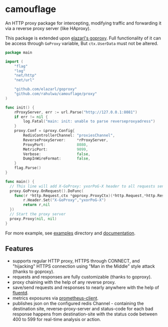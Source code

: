 # camouflage

An HTTP proxy package for intercepting, modifying traffic and forwarding it via a reverse proxy server (like HAproxy).

This package is extended upon [elazarl's goproxy](https://github.com/elazarl/goproxy). Full functionality of it can be access through `GoProxy` variable, But `ctx.UserData` must not be altered. 

```go
package main

import (
	"flag"
	"log"
	"net/http"
	"net/url"

	"github.com/elazarl/goproxy"
	"github.com/rahulwa/camouflage/proxy"
)

func init() {
	rProxyServer, err := url.Parse("http://127.0.0.1:8081")
	if err != nil {
		log.Fatal("main: init: unable to parse reverseproxyadress")
	}
	proxy.Conf = &proxy.Config{
		RedisControllerChannel: "proxiesChannel",
		ReverseProxyServer:     *rProxyServer,
		ProxyPort:              8080,
		MetricPort:             9099,
		Verbose:                false,
		DumpInWireFormat:       false,
	}
	flag.Parse()
}

func main() {
  // This line will add X-GoProxy: yxorPoG-X header to all requests sent through the proxy. 
  proxy.GoProxy.OnRequest().DoFunc(
    func(r *http.Request,ctx *goproxy.ProxyCtx)(*http.Request,*http.Response) {
        r.Header.Set("X-GoProxy","yxorPoG-X")
        return r,nil
  })
  // Start the proxy server 
  proxy.Proxy(nil, nil)
}
```

For more example, see [examples](https://github.com/rahulwa/camouflage/tree/master/examples/main) directory and [documentation](https://godoc.org/github.com/rahulwa/camouflage/proxy).

## Features
- supports regular HTTP proxy, HTTPS through CONNECT, and "hijacking" HTTPS connection using "Man in the Middle" style attack (thanks to goproxy).
- requests and responses are fully customizable (thanks to goproxy).
- proxy chaining with the help of any reverse proxy.
- save/send requests and responses to nearly anywhere with the help of [fluentd](http://www.fluentd.org/). 
- metrics exposures via [prometheus-client](https://github.com/prometheus/client_golang/).
- publishes json on the configured redis Channel - containing the destination site, reverse-proxy-server and status-code for each bad response happens from destination-site with the status code between 400 to 599 for real-time analysis or action.

